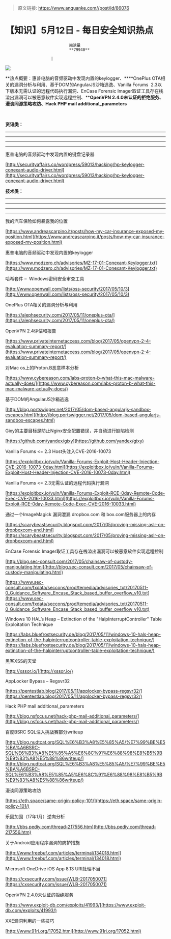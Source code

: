 > 原文链接: https://www.anquanke.com//post/id/86076 


# 【知识】5月12日 - 每日安全知识热点


                                阅读量   
                                **79940**
                            
                        |
                        
                                                                                    



[![](https://p2.ssl.qhimg.com/t01ba8964ce160e04b5.png)](https://p2.ssl.qhimg.com/t01ba8964ce160e04b5.png)



**热点概要：惠普电脑的音频驱动中发现内置的keylogger、****OnePlus OTA相关的漏洞分析与利用、基于DOM的AngularJS沙箱逃逸、Vanilla Forums  2.3以下版本无需认证的远程代码执行漏洞、EnCase Forensic Imager取证工具存在栈溢出漏洞可以被恶意软件实现远程控制、****OpenVPN 2.4.0未认证的拒绝服务、漫谈同源策略攻防、Hack PHP mail additional_parameters**

**<br>**































































**资讯类：**

****

****

****

****







































































[](https://www.hackread.com/darkoverlord-hacks-westpark-capital-bank/)





































































































































































































































































































惠普电脑的音频驱动中发现内置的键盘记录器

[http://securityaffairs.co/wordpress/59013/hacking/hp-keylogger-conexant-audio-driver.html](http://securityaffairs.co/wordpress/59013/hacking/hp-keylogger-conexant-audio-driver.html) 



**技术类：**

****

****

****





****































































































[](http://motherboard.vice.com/read/the-worst-hacks-of-2016)











[](https://feicong.github.io/tags/macOS%E8%BD%AF%E4%BB%B6%E5%AE%89%E5%85%A8/)



[](https://github.com/GradiusX/HEVD-Python-Solutions/blob/master/Win10%20x64%20v1511/HEVD_arbitraryoverwrite.py)



























































































我的汽车保险如何暴露我的位置

[https://www.andreascarpino.it/posts/how-my-car-insurance-exposed-my-position.html](https://www.andreascarpino.it/posts/how-my-car-insurance-exposed-my-position.html)



惠普电脑的音频驱动中发现内置的keylogger

[https://www.modzero.ch/advisories/MZ-17-01-Conexant-Keylogger.txt](https://www.modzero.ch/advisories/MZ-17-01-Conexant-Keylogger.txt) 



哈希套件 –  Windows密码安全审查工具

[http://www.openwall.com/lists/oss-security/2017/05/10/3](http://www.openwall.com/lists/oss-security/2017/05/10/3) 



OnePlus OTA相关的漏洞分析与利用

[https://alephsecurity.com/2017/05/11/oneplus-ota/](https://alephsecurity.com/2017/05/11/oneplus-ota/) 



OpenVPN 2.4评估和报告

[https://www.privateinternetaccess.com/blog/2017/05/openvpn-2-4-evaluation-summary-report/](https://www.privateinternetaccess.com/blog/2017/05/openvpn-2-4-evaluation-summary-report/) 



对Mac os上的Proton.B恶意样本分析

[https://www.cybereason.com/labs-proton-b-what-this-mac-malware-actually-does/](https://www.cybereason.com/labs-proton-b-what-this-mac-malware-actually-does/) 



基于DOM的AngularJS沙箱逃逸

[http://blog.portswigger.net/2017/05/dom-based-angularjs-sandbox-escapes.html](http://blog.portswigger.net/2017/05/dom-based-angularjs-sandbox-escapes.html) 



Gixy的主要目标是防止Nginx安全配置错误，并自动进行缺陷检测

[https://github.com/yandex/gixy](https://github.com/yandex/gixy) 



Vanilla Forums &lt;= 2.3 Host头注入CVE-2016-10073

[https://exploitbox.io/vuln/Vanilla-Forums-Exploit-Host-Header-Injection-CVE-2016-10073-0day.html](https://exploitbox.io/vuln/Vanilla-Forums-Exploit-Host-Header-Injection-CVE-2016-10073-0day.html) 



Vanilla Forums &lt;= 2.3无需认证的远程代码执行漏洞

[https://exploitbox.io/vuln/Vanilla-Forums-Exploit-RCE-0day-Remote-Code-Exec-CVE-2016-10033.html](https://exploitbox.io/vuln/Vanilla-Forums-Exploit-RCE-0day-Remote-Code-Exec-CVE-2016-10033.html) 



通过一个ImageMagick 漏洞泄漏 dropbox.com 和 box.com服务器上的内存

[https://scarybeastsecurity.blogspot.com/2017/05/proving-missing-aslr-on-dropboxcom-and.html](https://scarybeastsecurity.blogspot.com/2017/05/proving-missing-aslr-on-dropboxcom-and.html) 



EnCase Forensic Imager取证工具存在栈溢出漏洞可以被恶意软件实现远程控制

[http://blog.sec-consult.com/2017/05/chainsaw-of-custody-manipulating.html](http://blog.sec-consult.com/2017/05/chainsaw-of-custody-manipulating.html) 



[https://www.sec-consult.com/fxdata/seccons/prod/temedia/advisories_txt/20170511-0_Guidance_Software_Encase_Stack_based_buffer_overflow_v10.txt](https://www.sec-consult.com/fxdata/seccons/prod/temedia/advisories_txt/20170511-0_Guidance_Software_Encase_Stack_based_buffer_overflow_v10.txt) 



Windows 10 HAL’s Heap – Extinction of the "HalpInterruptController" Table Exploitation Technique

[https://labs.bluefrostsecurity.de/blog/2017/05/11/windows-10-hals-heap-extinction-of-the-halpinterruptcontroller-table-exploitation-technique/](https://labs.bluefrostsecurity.de/blog/2017/05/11/windows-10-hals-heap-extinction-of-the-halpinterruptcontroller-table-exploitation-technique/) 



黑客XSS的天堂

[http://xssor.io/](http://xssor.io/) 



AppLocker Bypass – Regsvr32

[https://pentestlab.blog/2017/05/11/applocker-bypass-regsvr32/](https://pentestlab.blog/2017/05/11/applocker-bypass-regsvr32/) 



Hack PHP mail additional_parameters

[http://blog.nsfocus.net/hack-php-mail-additional_parameters/](http://blog.nsfocus.net/hack-php-mail-additional_parameters/) 



百度BSRC SQL注入挑战赛部分writeup

[http://blog.nudtcat.org/SQL%E6%B3%A8%E5%85%A5/%E7%99%BE%E5%BA%A6BSRC-SQL%E6%B3%A8%E5%85%A5%E6%8C%91%E6%88%98%E8%B5%9B%E9%83%A8%E5%88%86writeup/](http://blog.nudtcat.org/SQL%E6%B3%A8%E5%85%A5/%E7%99%BE%E5%BA%A6BSRC-SQL%E6%B3%A8%E5%85%A5%E6%8C%91%E6%88%98%E8%B5%9B%E9%83%A8%E5%88%86writeup/) 



漫谈同源策略攻防

[https://eth.space/same-origin-policy-101/](https://eth.space/same-origin-policy-101/) 



乐固加固（17年1月）逆向分析

[http://bbs.pediy.com/thread-217556.htm](http://bbs.pediy.com/thread-217556.htm) 



关于Android应用程序漏洞的防护措施

[http://www.freebuf.com/articles/terminal/134018.html](http://www.freebuf.com/articles/terminal/134018.html) 



Microsoft OneDrive iOS App 8.13 URI处理不当

[https://cxsecurity.com/issue/WLB-2017050071](https://cxsecurity.com/issue/WLB-2017050071) 



OpenVPN 2.4.0未认证的拒绝服务

[https://www.exploit-db.com/exploits/41993/](https://www.exploit-db.com/exploits/41993/) 



XXE漏洞利用的一些技巧

[http://www.91ri.org/17052.html](http://www.91ri.org/17052.html) 


